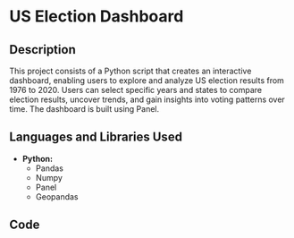 <h1>US Election Dashboard</h1>

<h2>Description</h2>
This project consists of a Python script that creates an interactive dashboard, enabling users to explore and analyze US election results from 1976 to 2020. Users can select specific years and states to compare election results, uncover trends, and gain insights into voting patterns over time. The dashboard is built using Panel.
<br />


<h2>Languages and Libraries Used</h2>

- <b>Python:</b> 
   - Pandas</b>
   - Numpy</b>
   - Panel</b>
   - Geopandas</b>

<h2>Code</h2>

